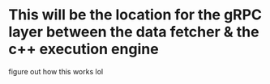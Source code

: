 # This will be the location for the gRPC layer between the data fetcher & the c++ execution engine

figure out how this works lol